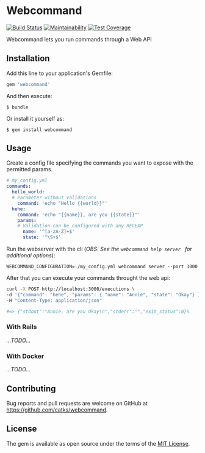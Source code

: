 # Webcommand

[![Build Status](https://travis-ci.org/catks/webcommand.svg?branch=master)](https://travis-ci.org/catks/webcommand)
[![Maintainability](https://api.codeclimate.com/v1/badges/c998fcc99367d0e26fca/maintainability)](https://codeclimate.com/github/catks/webcommand/maintainability)
[![Test Coverage](https://api.codeclimate.com/v1/badges/c998fcc99367d0e26fca/test_coverage)](https://codeclimate.com/github/catks/webcommand/test_coverage)


Webcommand lets you run commands through a Web API

## Installation

Add this line to your application's Gemfile:

```ruby
gem 'webcommand'
```

And then execute:

    $ bundle

Or install it yourself as:

    $ gem install webcommand

## Usage

Create a config file specifying the commands you want to expose with the permitted params.
```yaml
# my_config.yml
commands:
  hello_world:
  # Parameter without validations 
    command: 'echo "Hello {{world}}"' 
  hehe:
    command: 'echo "{{name}}, are you {{state}}"'
    params:
    # Validation can be configured with any REGEXP
      name: '^[a-zA-Z]+$'
      state: '^\S+$' 
```

Run the webserver with the cli (*OBS: See the `webcommand help server
` for additional options*):

`WEBCOMMAND_CONFIGURATION=./my_config.yml webcommand server --port 3000`

After that you can execute your commands throught the web api:

```sh
curl -X POST http://localhost:3000/executions \
-d '{"command": "hehe", "params": { "name": "Annie", "state": "Okay"} }' \
-H "Content-Type: application/json"

#=> {"stdout":"Annie, are you Okay\n","stderr":"","exit_status":0}%  
```

### With Rails

*...TODO...*

### With Docker

*...TODO...*

## Contributing

Bug reports and pull requests are welcome on GitHub at https://github.com/catks/webcommand.

## License

The gem is available as open source under the terms of the [MIT License](https://opensource.org/licenses/MIT).
